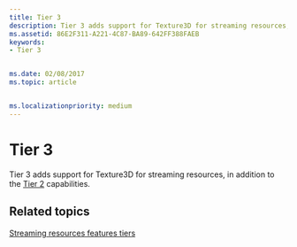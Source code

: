 ```yaml
---
title: Tier 3
description: Tier 3 adds support for Texture3D for streaming resources, in addition to the Tier 2 capabilities.
ms.assetid: 86E2F311-A221-4C87-BA89-642FF388FAEB
keywords:
- Tier 3


ms.date: 02/08/2017
ms.topic: article


ms.localizationpriority: medium
---
```


# Tier 3


Tier 3 adds support for Texture3D for streaming resources, in addition to the [Tier 2](tier-2.md) capabilities.

## <span id="related-topics"></span>Related topics


[Streaming resources features tiers](streaming-resources-features-tiers.md)

 

 




